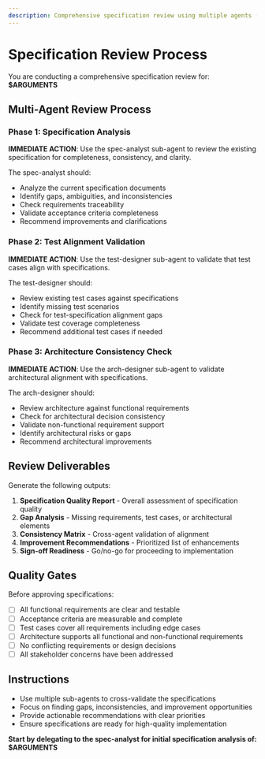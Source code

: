 ```yaml
---
description: Comprehensive specification review using multiple agents - validates completeness, consistency, and quality of specifications
---
```


# Specification Review Process

You are conducting a comprehensive specification review for: **$ARGUMENTS**

## Multi-Agent Review Process

### Phase 1: Specification Analysis
**IMMEDIATE ACTION**: Use the spec-analyst sub-agent to review the existing specification for completeness, consistency, and clarity.

The spec-analyst should:
- Analyze the current specification documents
- Identify gaps, ambiguities, and inconsistencies  
- Check requirements traceability
- Validate acceptance criteria completeness
- Recommend improvements and clarifications

### Phase 2: Test Alignment Validation
**IMMEDIATE ACTION**: Use the test-designer sub-agent to validate that test cases align with specifications.

The test-designer should:
- Review existing test cases against specifications
- Identify missing test scenarios
- Check for test-specification alignment gaps
- Validate test coverage completeness
- Recommend additional test cases if needed

### Phase 3: Architecture Consistency Check
**IMMEDIATE ACTION**: Use the arch-designer sub-agent to validate architectural alignment with specifications.

The arch-designer should:
- Review architecture against functional requirements
- Check for architectural decision consistency
- Validate non-functional requirement support
- Identify architectural risks or gaps
- Recommend architectural improvements

## Review Deliverables

Generate the following outputs:
1. **Specification Quality Report** - Overall assessment of specification quality
2. **Gap Analysis** - Missing requirements, test cases, or architectural elements
3. **Consistency Matrix** - Cross-agent validation of alignment
4. **Improvement Recommendations** - Prioritized list of enhancements
5. **Sign-off Readiness** - Go/no-go for proceeding to implementation

## Quality Gates

Before approving specifications:
- [ ] All functional requirements are clear and testable
- [ ] Acceptance criteria are measurable and complete
- [ ] Test cases cover all requirements including edge cases
- [ ] Architecture supports all functional and non-functional requirements
- [ ] No conflicting requirements or design decisions
- [ ] All stakeholder concerns have been addressed

## Instructions
- Use multiple sub-agents to cross-validate the specifications
- Focus on finding gaps, inconsistencies, and improvement opportunities
- Provide actionable recommendations with clear priorities
- Ensure specifications are ready for high-quality implementation

**Start by delegating to the spec-analyst for initial specification analysis of: $ARGUMENTS**